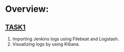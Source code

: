 # Overview:

## [TASK1](https://github.com/kmohan778/Technical/tree/main/task1)
   1. Importing Jenkins logs using Filebeat and Logstash.
   2. Visualizing logs by using Kibana.


